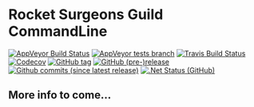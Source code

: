 # Rocket Surgeons Guild CommandLine
[![AppVeyor Build Status](https://img.shields.io/appveyor/ci/RocketSurgeonsGuild/CommandLine/master.svg?logo=appveyor&style=for-the-badge)](https://ci.appveyor.com/project/RocketSurgeonsGuild/CommandLine)
[![AppVeyor tests branch](https://img.shields.io/appveyor/tests/RocketSurgeonsGuild/CommandLine/master.svg?style=for-the-badge)]()
[![Travis Build Status](https://img.shields.io/travis/RocketSurgeonsGuild/CommandLine/master.svg?&colorB=3EAAAF&style=for-the-badge)](https://ci.appveyor.com/project/david-driscoll/CommandLine)
[![Codecov](https://img.shields.io/codecov/c/gh/RocketSurgeonsGuild/CommandLine/master.svg?style=for-the-badge)](https://codecov.io/gh/RocketSurgeonsGuild/CommandLine)
[![GitHub tag](https://img.shields.io/github/tag/RocketSurgeonsGuild/CommandLine.svg?style=for-the-badge)](https://github.com/RocketSurgeonsGuild/CommandLine/tags)
[![GitHub (pre-)release](https://img.shields.io/github/release/RocketSurgeonsGuild/CommandLine.svg?style=for-the-badge)](https://github.com/RocketSurgeonsGuild/CommandLine/releases)
[![Github commits (since latest release)](https://img.shields.io/github/commits-since/RocketSurgeonsGuild/CommandLine/latest.svg?style=for-the-badge)](https://github.com/RocketSurgeonsGuild/CommandLine/releases)
[![.Net Status (GitHub)](https://img.shields.io/dotnetstatus/gh/RocketSurgeonsGuild/CommandLine/API.svg?style=for-the-badge)](http://dotnet-status.com/)


## More info to come...
